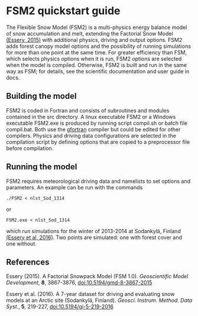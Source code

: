 # FSM2 quickstart guide

The Flexible Snow Model (FSM2) is a multi-physics energy balance model of snow accumulation and melt, extending the Factorial Snow Model [(Essery, 2015)](#Essery2015) with additional physics, driving and output options. FSM2 adds forest canopy model options and the possibility of running simulations for more than one point at the same time. For greater efficiency than FSM, which selects physics options when it is run, FSM2 options are selected when the model is compiled. Otherwise, FSM2 is built and run in the same way as FSM; for details, see the scientific documentation and user guide in docs.

## Building the model

FSM2 is coded in Fortran and consists of subroutines and modules contained in the src directory. A linux executable FSM2 or a Windows executable FSM2.exe is produced  by running script compil.sh or batch file compil.bat. Both use the [gfortran](https://gcc.gnu.org/wiki/GFortran) compiler but could be edited for other compilers. Physics and driving data configurations are selected in the compilation script by defining options that are copied to a preprocessor file before compilation.

## Running the model

FSM2 requires meteorological driving data and namelists to set options and parameters. An example can be run with the commands

    ./FSM2 < nlst_Sod_1314

or

    FSM2.exe < nlst_Sod_1314

which run simulations for the winter of 2013-2014 at Sodankylä, Finland [(Essery et al, 2016)](#Essery2016). Two points are simulated: one with forest cover and one without.

## References

<a name="Essery2015"></a> Essery (2015). A Factorial Snowpack Model (FSM 1.0). *Geoscientific Model Development*, **8**, 3867-3876, [doi:10.5194/gmd-8-3867-2015](http://www.geosci-model-dev.net/8/3867/2015/)

<a name="Essery2016"></a> Essery et al. (2016). A 7-year dataset for driving and evaluating snow models at an Arctic site (Sodankylä, Finland). *Geosci. Instrum. Method. Data Syst.*, **5**, 219-227, [doi:10.5194/gi-5-219-2016](https://www.geosci-instrum-method-data-syst.net/5/219/2016/)


